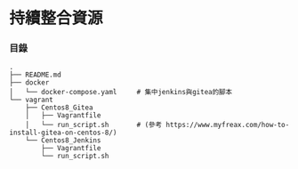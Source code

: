 # 持續整合資源

### 目錄

    .
    ├── README.md
    ├── docker
    │   └── docker-compose.yaml     # 集中jenkins與gitea的腳本
    └── vagrant
        ├── Centos8_Gitea
        │   ├── Vagrantfile
        │   └── run_script.sh       # (參考 https://www.myfreax.com/how-to-install-gitea-on-centos-8/)
        └── Centos8_Jenkins
            ├── Vagrantfile
            └── run_script.sh
